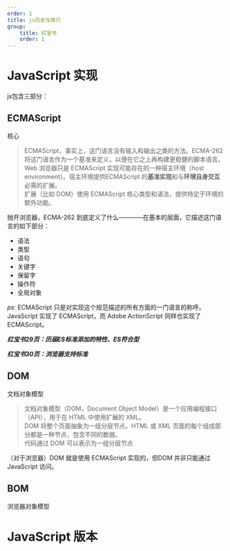 ```yaml
---
order: 1
title: js历史与简介
group:
    title: 红宝书
    order: 1
---
```


# JavaScript 实现
js包含三部分：

## ECMAScript
核心
>ECMAScript，事实上，这门语言没有输入和输出之类的方法。ECMA-262 将这门语言作为一个基准来定义，以便在它之上再构建更稳健的脚本语言。
Web 浏览器只是 ECMAScript 实现可能存在的一种宿主环境（host environment）。宿主环境提供ECMAScript 的**基准实现**和与**环境自身交互**必需的扩展。  
扩展（比如 DOM）使用 ECMAScript 核心类型和语法，提供特定于环境的额外功能。

抛开浏览器，ECMA-262 到底定义了什么————在基本的层面，它描述这门语言的如下部分：  

* 语法
* 类型
* 语句
* 关键字
* 保留字
* 操作符
* 全局对象

*ps:* ECMAScript 只是对实现这个规范描述的所有方面的一门语言的称呼。JavaScript 实现了
ECMAScript，而 Adobe ActionScript 同样也实现了 ECMAScript。

***红宝书29页：历届ES标准添加的特性、ES符合型***  

***红宝书30页：浏览器支持标准***

## DOM
文档对象模型

>文档对象模型（DOM，Document Object Model）是一个应用编程接口（API），用于在 HTML 中使用扩展的 XML。  
DOM 将整个页面抽象为一组分层节点。HTML 或 XML 页面的每个组成部分都是一种节点，包含不同的数据。  
代码通过 DOM 可以表示为一组分层节点

（对于浏览器）DOM 就是使用 ECMAScript 实现的，但DOM 并非只能通过 JavaScript 访问。


## BOM
浏览器对象模型

# JavaScript 版本
